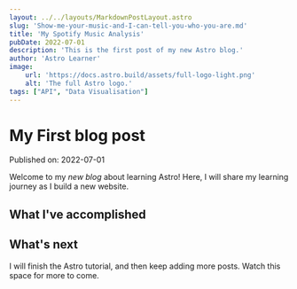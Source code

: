 ```yaml
---
layout: ../../layouts/MarkdownPostLayout.astro
slug: 'Show-me-your-music-and-I-can-tell-you-who-you-are.md'
title: 'My Spotify Music Analysis'
pubDate: 2022-07-01
description: 'This is the first post of my new Astro blog.'
author: 'Astro Learner'
image:
    url: 'https://docs.astro.build/assets/full-logo-light.png'
    alt: 'The full Astro logo.'
tags: ["API", "Data Visualisation"]
---
```


# My First blog post

Published on: 2022-07-01

Welcome to my _new blog_ about learning Astro! Here, I will share my learning journey as I build a new website.

## What I've accomplished



## What's next

I will finish the Astro tutorial, and then keep adding more posts. Watch this space for more to come.
